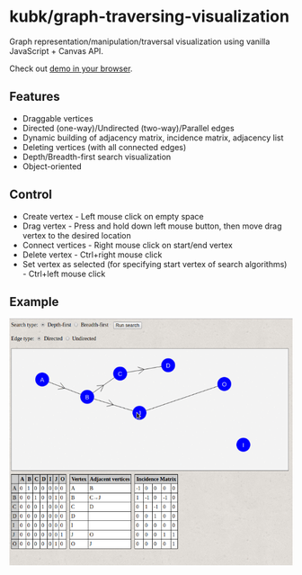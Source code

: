 # kubk/graph-traversing-visualization

Graph representation/manipulation/traversal visualization using vanilla JavaScript + Canvas API.

Check out [demo in your browser](https://kubk.github.io/graph-traversing-visualization/).

## Features
- Draggable vertices
- Directed (one-way)/Undirected (two-way)/Parallel edges
- Dynamic building of adjacency matrix, incidence matrix, adjacency list
- Deleting vertices (with all connected edges)
- Depth/Breadth-first search visualization
- Object-oriented

## Control
- Create vertex - Left mouse click on empty space
- Drag vertex - Press and hold down left mouse button, then move drag vertex to the desired location
- Connect vertices - Right mouse click on start/end vertex
- Delete vertex - Ctrl+right mouse click
- Set vertex as selected (for specifying start vertex of search algorithms) - Ctrl+left mouse click

## Example
![example](https://github.com/kubk/graph-traversing-visualization/blob/gh-pages/out.gif)

